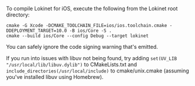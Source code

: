 To compile Lokinet for iOS, execute the following from the Lokinet root directory:

```
cmake -G Xcode -DCMAKE_TOOLCHAIN_FILE=ios/ios.toolchain.cmake -DDEPLOYMENT_TARGET=10.0 -B ios/Core -S .
cmake --build ios/Core --config Debug --target lokinet
```

You can safely ignore the code signing warning that's emitted.

If you run into issues with libuv not being found, try adding `set(UV_LIB "/usr/local/lib/libuv.dylib")` to CMakeLists.txt and `include_directories(/usr/local/include)` to cmake/unix.cmake (assuming you've installed libuv using Homebrew).
